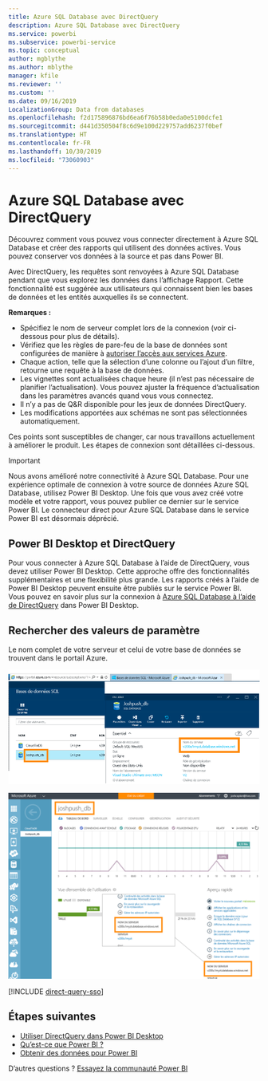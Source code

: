 ```yaml
---
title: Azure SQL Database avec DirectQuery
description: Azure SQL Database avec DirectQuery
ms.service: powerbi
ms.subservice: powerbi-service
ms.topic: conceptual
author: mgblythe
ms.author: mblythe
manager: kfile
ms.reviewer: ''
ms.custom: ''
ms.date: 09/16/2019
LocalizationGroup: Data from databases
ms.openlocfilehash: f2d175896876bd6ea6f76b58b0eda0e5100dcfe1
ms.sourcegitcommit: d441d350504f8c6d9e100d229757add6237f0bef
ms.translationtype: HT
ms.contentlocale: fr-FR
ms.lasthandoff: 10/30/2019
ms.locfileid: "73060903"
---
```

# <a name="azure-sql-database-with-directquery"></a>Azure SQL Database avec DirectQuery

Découvrez comment vous pouvez vous connecter directement à Azure SQL Database et créer des rapports qui utilisent des données actives. Vous pouvez conserver vos données à la source et pas dans Power BI.

Avec DirectQuery, les requêtes sont renvoyées à Azure SQL Database pendant que vous explorez les données dans l’affichage Rapport. Cette fonctionnalité est suggérée aux utilisateurs qui connaissent bien les bases de données et les entités auxquelles ils se connectent.

**Remarques :**

* Spécifiez le nom de serveur complet lors de la connexion (voir ci-dessous pour plus de détails).
* Vérifiez que les règles de pare-feu de la base de données sont configurées de manière à [autoriser l’accès aux services Azure](https://docs.microsoft.com/azure/sql-database/sql-database-networkaccess-overview#allow-azure-services).
* Chaque action, telle que la sélection d’une colonne ou l’ajout d’un filtre, retourne une requête à la base de données.
* Les vignettes sont actualisées chaque heure (il n’est pas nécessaire de planifier l’actualisation). Vous pouvez ajuster la fréquence d’actualisation dans les paramètres avancés quand vous vous connectez.
* Il n’y a pas de Q&R disponible pour les jeux de données DirectQuery.
* Les modifications apportées aux schémas ne sont pas sélectionnées automatiquement.

Ces points sont susceptibles de changer, car nous travaillons actuellement à améliorer le produit. Les étapes de connexion sont détaillées ci-dessous.

> [!Important]
> Nous avons amélioré notre connectivité à Azure SQL Database.  Pour une expérience optimale de connexion à votre source de données Azure SQL Database, utilisez Power BI Desktop.  Une fois que vous avez créé votre modèle et votre rapport, vous pouvez publier ce dernier sur le service Power BI.  Le connecteur direct pour Azure SQL Database dans le service Power BI est désormais déprécié.

## <a name="power-bi-desktop-and-directquery"></a>Power BI Desktop et DirectQuery

Pour vous connecter à Azure SQL Database à l’aide de DirectQuery, vous devez utiliser Power BI Desktop. Cette approche offre des fonctionnalités supplémentaires et une flexibilité plus grande. Les rapports créés à l’aide de Power BI Desktop peuvent ensuite être publiés sur le service Power BI. Vous pouvez en savoir plus sur la connexion à [Azure SQL Database à l’aide de DirectQuery](desktop-use-directquery.md) dans Power BI Desktop.

## <a name="find-parameter-values"></a>Rechercher des valeurs de paramètre

Le nom complet de votre serveur et celui de votre base de données se trouvent dans le portail Azure.

![Nouvelle mise à jour du portail Azure](media/service-azure-sql-database-with-direct-connect/azureportnew_update.png)

![Mise à jour du portail Azure](media/service-azure-sql-database-with-direct-connect/azureportal_update.png)

[!INCLUDE [direct-query-sso](includes/direct-query-sso.md)]

## <a name="next-steps"></a>Étapes suivantes

* [Utiliser DirectQuery dans Power BI Desktop](desktop-use-directquery.md)  
* [Qu’est-ce que Power BI ?](fundamentals/power-bi-overview.md)  
* [Obtenir des données pour Power BI](service-get-data.md)  

D’autres questions ? [Essayez la communauté Power BI](http://community.powerbi.com/)
